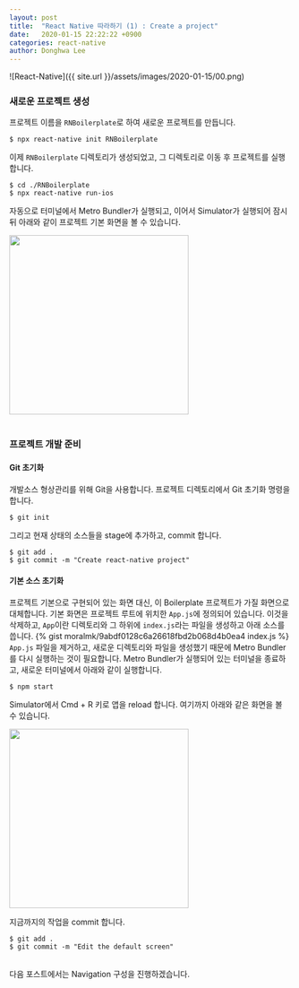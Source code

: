 ```yaml
---
layout: post
title:  "React Native 따라하기 (1) : Create a project"
date:   2020-01-15 22:22:22 +0900
categories: react-native
author: Donghwa Lee
---
```

![React-Native]({{ site.url }}/assets/images/2020-01-15/00.png)

### 새로운 프로젝트 생성
프로젝트 이름을 `RNBoilerplate`로 하여 새로운 프로젝트를 만듭니다.

```shell
$ npx react-native init RNBoilerplate
```
이제 `RNBoilerplate` 디렉토리가 생성되었고, 그 디렉토리로 이동 후 프로젝트를 실행합니다.

```shell
$ cd ./RNBoilerplate
$ npx react-native run-ios
```
자동으로 터미널에서 Metro Bundler가 실행되고, 이어서 Simulator가 실행되어 잠시 뒤 아래와 같이 프로젝트 기본 화면을 볼 수 있습니다.

<img src="{{ site.url }}/assets/images/2020-01-15/01.png" width="320" />
<br/>
<br/>

### 프로젝트 개발 준비
#### Git 초기화
개발소스 형상관리를 위해 Git을 사용합니다. 프로젝트 디렉토리에서 Git 초기화 명령을 합니다.

```shell
$ git init
```
그리고 현재 상태의 소스들을 stage에 추가하고, commit 합니다.

```shell
$ git add .
$ git commit -m "Create react-native project"
```

#### 기본 소스 초기화
프로젝트 기본으로 구현되어 있는 화면 대신, 이 Boilerplate 프로젝트가 가질 화면으로 대체합니다. 기본 화면은 프로젝트 루트에 위치한 `App.js`에 정의되어 있습니다. 이것을 삭제하고, `App`이란 디렉토리와 그 하위에 `index.js`라는 파일을 생성하고 아래 소스를 씁니다.
{% gist moralmk/9abdf0128c6a26618fbd2b068d4b0ea4 index.js %}
`App.js` 파일을 제거하고, 새로운 디렉토리와 파일을 생성했기 때문에 Metro Bundler를 다시 실행하는 것이 필요합니다. Metro Bundler가 실행되어 있는 터미널을 종료하고, 새로운 터미널에서 아래와 같이 실행합니다.

```shell
$ npm start
```
Simulator에서 Cmd + R 키로 앱을 reload 합니다. 여기까지 아래와 같은 화면을 볼 수 있습니다.

<img src="{{ site.url }}/assets/images/2020-01-15/02.png" width="320" />

지금까지의 작업을 commit 합니다.

```shell
$ git add .
$ git commit -m "Edit the default screen"
```
<br/>
다음 포스트에서는 Navigation 구성을 진행하겠습니다.